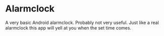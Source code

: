# Alarmclock
A very basic Android alarmclock. Probably not very useful.
Just like a real alarmclock this app will yell at you when the set time comes.
